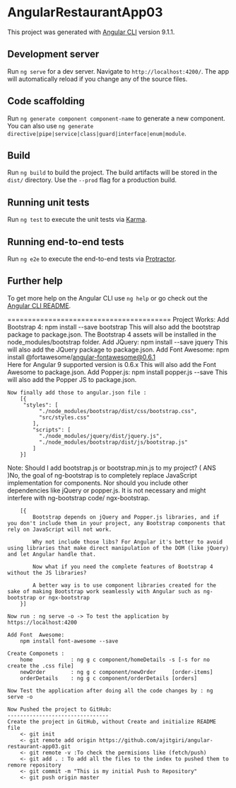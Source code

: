 # AngularRestaurantApp03
This project was generated with [Angular CLI](https://github.com/angular/angular-cli) version 9.1.1.

## Development server
Run `ng serve` for a dev server. Navigate to `http://localhost:4200/`. The app will automatically reload if you change any of the source files.

## Code scaffolding
Run `ng generate component component-name` to generate a new component. You can also use `ng generate directive|pipe|service|class|guard|interface|enum|module`.

## Build
Run `ng build` to build the project. The build artifacts will be stored in the `dist/` directory. Use the `--prod` flag for a production build.

## Running unit tests
Run `ng test` to execute the unit tests via [Karma](https://karma-runner.github.io).

## Running end-to-end tests
Run `ng e2e` to execute the end-to-end tests via [Protractor](http://www.protractortest.org/).

## Further help
To get more help on the Angular CLI use `ng help` or go check out the [Angular CLI README](https://github.com/angular/angular-cli/blob/master/README.md).

========================================
Project Works:
	Add Bootstrap 4:
		npm install --save bootstrap
			This will also add the bootstrap package to package.json.
			The Bootstrap 4 assets will be installed in the node_modules/bootstrap folder.
	Add JQuery:
		npm install --save jquery
			This will also add the JQuery package to package.json.
	Add Font Awesome:
		npm install @fortawesome/angular-fontawesome@0.6.1  
			Here for Angular 9 supported version is 0.6.x
			This will also add the Font Awesome to package.json.
	Add Popper.js:
		npm install popper.js --save
		This will also add the Popper JS to package.json.
	
	Now finally add those to angular.json file :
		[{
		 "styles": [
              "./node_modules/bootstrap/dist/css/bootstrap.css",
              "src/styles.css"
            ],
            "scripts": [
              "./node_modules/jquery/dist/jquery.js",
              "./node_modules/bootstrap/dist/js/bootstrap.js"
            ]
		}]
		
Note: Should I add bootstrap.js or bootstrap.min.js to my project? 
	( ANS )No, the goal of ng-bootstrap is to completely replace JavaScript implementation for components. Nor should you include other dependencies like jQuery or popper.js. It is not necessary and might interfere with ng-bootstrap code/ ngx-bootstrap.

		[{
			Bootstrap depends on jQuery and Popper.js libraries, and if you don't include them in your project, any Bootstrap components that rely on JavaScript will not work.

			Why not include those libs? For Angular it's better to avoid using libraries that make direct manipulation of the DOM (like jQuery) and let Angular handle that.

			Now what if you need the complete features of Bootstrap 4 without the JS libraries?

			A better way is to use component libraries created for the sake of making Bootstrap work seamlessly with Angular such as ng-bootstrap or ngx-bootstrap
		}]
		
	Now run : ng serve -o -> To test the application by https://localhost:4200
	
	Add Font  Awesome:
		npm install font-awesome --save
		
	Create Componets :
		home			: ng g c component/homeDetails -s [-s for no create the .css file]
		newOrder 		: ng g c component/newOrder		[order-items]
		orderDetails	: ng g c component/orderDetails	[orders]
		
	Now Test the application after doing all the code changes by : ng serve -o
	
	Now Pushed the project to GitHub:
	--------------------------------
	Create the project in GitHub, without Create and initialize README file
		<- git init
		<- git remote add origin https://github.com/ajitgiri/angular-restaurant-app03.git
		<- git remote -v :To check the permisions like (fetch/push)
		<- git add . : To add all the files to the index to pushed them to remore repository
		<- git commit -m "This is my initial Push to Repository"
		<- git push origin master 
		
		
	